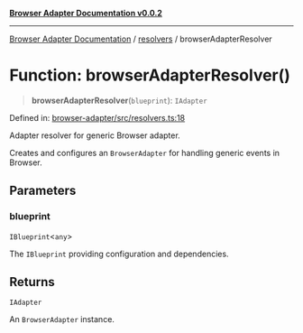 [**Browser Adapter Documentation v0.0.2**](../../README.md)

***

[Browser Adapter Documentation](../../modules.md) / [resolvers](../README.md) / browserAdapterResolver

# Function: browserAdapterResolver()

> **browserAdapterResolver**(`blueprint`): `IAdapter`

Defined in: [browser-adapter/src/resolvers.ts:18](https://github.com/stonemjs/browser-adapter/blob/c3427cc529e8929bb73bcc39b402c0bfd995379e/src/resolvers.ts#L18)

Adapter resolver for generic Browser adapter.

Creates and configures an `BrowserAdapter` for handling generic events in Browser.

## Parameters

### blueprint

`IBlueprint`\<`any`\>

The `IBlueprint` providing configuration and dependencies.

## Returns

`IAdapter`

An `BrowserAdapter` instance.
